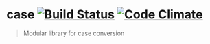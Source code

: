# case [![Build Status](https://travis-ci.org/ileri/case.svg)](https://travis-ci.org/ileri/case) [![Code Climate](https://codeclimate.com/github/ileri/case/badges/gpa.svg)](https://codeclimate.com/github/ileri/case)
> Modular library for case conversion
